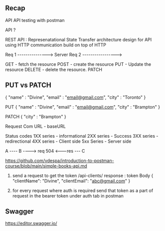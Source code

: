 ##  Recap 

API 
API testing with postman 

API ? 

REST API : Represenatational State Transfer
architecture design for API using HTTP communication 
build on top of HTTP 

Req   1 ---------------> Server
Req 2 -----------------> 


GET             -   fetch the resource
POST            - create the resource
PUT             - Update the resource
DELETE          - delete the resource. 
PATCH          

## PUT vs PATCH


{
"name" : "Divine",
"email" : "email@gmail.com",
"city" : "Toronto"
}


PUT
{
"name" : "Divine",
"email" : "email@gmail.com",
"city" : "Brampton"
}

PATCH 
{
"city" : "Brampton"
}



Request Com
URL - baseURL 


Status codes 
1XX series  - informational 
2XX series  - Success
3XX series  - redirectional
4XX series   - Client side
5xx Series   -  Server side 


A           ---- B   ----> req  504   <---res             --- C 

https://github.com/vdespa/introduction-to-postman-course/blob/main/simple-books-api.md

1. send a request to get the token
   /api-clients/
response : token 
Body {
   "clientName": "Divine",
   "clientEmail": "abc@gmail.com"
   }

2. for every request where auth is required
send that token as a part of request in the bearer token under auth tab in postman





## Swagger 
https://editor.swagger.io/








